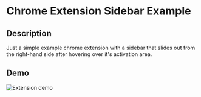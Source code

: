 <h1>Chrome Extension Sidebar Example</h1>

## Description

Just a simple example chrome extension with a sidebar that slides out from the right-hand side after hovering over it's activation area.

## Demo

![Extension demo](https://i.imgur.com/avvR13m.gif)
